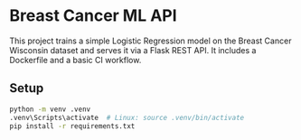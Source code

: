 # Breast Cancer ML API 

This project trains a simple Logistic Regression model on the Breast Cancer Wisconsin dataset and serves it via a Flask REST API. It includes a Dockerfile and a basic CI workflow.

## Setup 

```bash
python -m venv .venv
.venv\Scripts\activate  # Linux: source .venv/bin/activate
pip install -r requirements.txt
